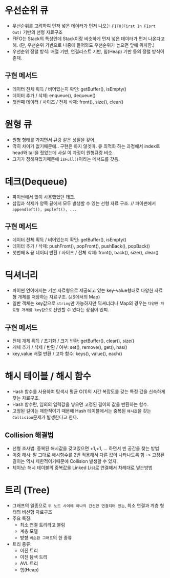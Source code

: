 # 우선순위 큐
- 우선순위를 고려하여 먼저 넣은 데이터가 먼저 나오는 `FIFO(First In FIsrt Out)` 기반의 선형 자료구조
- FIFO는 Stack의 특성인데 Stack이랑 비슷하게 먼저 넣은 데이터가 먼저 나온다고 해. (단, 우선순위 기반으로 나중에 들어와도 우선순위가 높으면 앞에 위치함.)
- 우선순위 정렬 방식: 배열 기반, 연결리스트 기반, 힙(Heap) 기반 등의 정렬 방식이 존재.

## 구현 메서드
- 데이터 전체 획득 / 비어있는지 확인: getBuffer(), isEmpty()
- 데이터 추가 / 삭제: enqueue(), dequeue()
- 첫번째 데이터 / 사이즈 / 전체 삭제: front(), size(), clear()

# 원형 큐
- 원형 형태를 가지면서 큐랑 같은 성질을 갖어.
- 딱히 차이가 없기때문에.. 구현은 하지 않겟따. 큐 최적화 하는 과정에서 index로 head와 tail을 줬었는데 사실 이 과정이 원형큐랑 비슷.
- 크기가 정해져있기때문에 `isFull()`이라는 메서드를 갖음.

# 데크(Dequeue)
- 파이썬에서 많이 사용했었던 데크.
- 삽입과 삭제가 양쪽 끝에서 모두 발생할 수 있는 선형 자료 구조. // 파이썬에서 `appendleft(), popleft(), ...`

## 구현 메서드
- 데이터 전체 획득 / 비어있는지 확인: getBuffer(), isEmpty()
- 데이터 추가 / 삭제: pushFront(), popFront(), pushBack(), popBack()
- 첫번째 & 끝 데이터 반환 / 사이즈 / 전체 삭제: front(), back(), size(), clear() 

# 딕셔너리
- 파이썬 언어에서는 기본 자료형으로 제공되고 있는 key-value형태로 다양한 자료형 개체를 저장하는 자료구조. (JS에서의 Map)
- 일반 객체는 key값으로 `string`만 가능하지만 딕셔너리나 Map의 경우는 `다양한 자료형 개체를 key값으로` 선언할 수 있다는 장점이 있찌.

## 구현 메서드
- 전체 개체 획득 / 초기화 / 크기 반환: getBuffer(), clear(), size()
- 개체 추가 / 삭제 / 반환 / 여부: set(), remove(), get(), has()
- key,value 배열 반환 / 고차 함수: keys(), value(), each()

# 해시 테이블 / 해시 함수
- Hash 함수를 사용하여 탐색시 평균 O(1)의 시간 복잡도를 갖는 특정 값을 신속하게 찾는 자료구조.
- Hash 함수란, 임의의 입력값을 넣으면 고정된 길이의 값을 반환하는 함수.
- 고정된 길이는 제한적이기 때문에 Hash 테이블에서는 중복된 `해시값`을 갖는 `Collision`문제가 발생한다고 한다.

## Collision 해결법
- 선형 조사법: 중복된 해시값을 갖고있으면 +1,+1, ... 하면서 빈 공간을 찾는 방법
- 이중 해시: 말 그대로 해시함수를 2번 적용해서 다른 값이 나타나도록 함 -> 고정된 길이는 역시 제한적이기때문에 Collision 발생할 수 있지.
- 체이닝: 해시 테이블의 중복값을 Linked List로 연결해서 차례대로 넣는방법

# 트리 (Tree)
- 그래프의 일종으로 `두 노드 사이에 하나의 간선만 연결되어 있는`, 최소 연결과 계층 형태의 비선형 자료구조
- 주요 특징: 
    - 최소 연결 트리라고 불림
    - 계층 모델
    - 방향 `비순환 그래프`의 한 종류
- 트리 종류:
    - 이진 트리
    - 이진 탐색 트리
    - AVL 트리
    - 힙(Heap)

